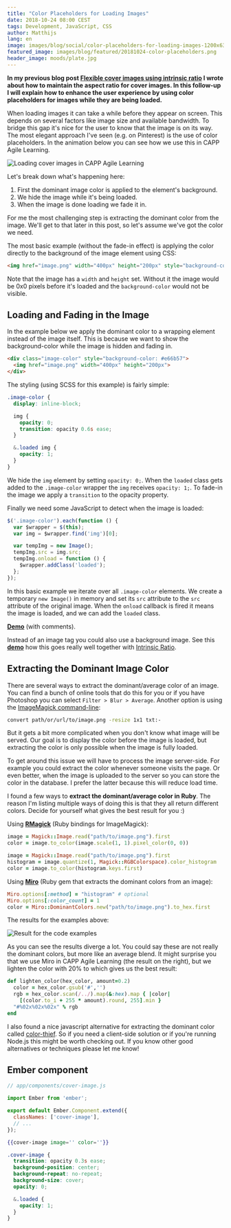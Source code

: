 ```yaml
---
title: "Color Placeholders for Loading Images"
date: 2018-10-24 08:00 CEST
tags: Development, JavaScript, CSS
author: Matthijs
lang: en
image: images/blog/social/color-placeholders-for-loading-images-1200x630.jpg
featured_image: images/blog/featured/20181024-color-placeholders.png
header_image: moods/plate.jpg
---
```


__In my previous blog post [Flexible cover images using intrinsic ratio](/blog/flexible-cover-images-using-intrinsic-ratio/) I wrote about how to maintain the aspect ratio for cover images. In this follow-up I will explain how to enhance the user experience by using color placeholders for images while they are being loaded.__

When loading images it can take a while before they appear on screen. This depends on several factors like image size and available bandwidth. To bridge this gap it's nice for the user to know that the image is on its way. The most elegant approach I've seen (e.g. on Pinterest) is the use of color placeholders. In the animation below you can see how we use this in CAPP Agile Learning.

![Loading cover images in CAPP Agile Learning](/images/blog/capp-agile-space-tile-loading.gif)

Let's break down what's happening here:

1.  First the dominant image color is applied to the element's background.
2.  We hide the image while it's being loaded.
3.  When the image is done loading we fade it in.

For me the most challenging step is extracting the dominant color from the image. We'll get to that later in this post, so let's assume we've got the color we need.

The most basic example (without the fade-in effect) is applying the color directly to the background of the image element using CSS:

```html
<img href="image.png" width="400px" height="200px" style="background-color: #e66b57">
```

Note that the image has a `width` and `height` set. Without it the image would be 0x0 pixels before it's loaded and the `background-color` would not be visible.

## Loading and Fading in the Image

In the example below we apply the dominant color to a wrapping element instead of the image itself. This is because we want to show the background-color while the image is hidden and fading in.

```html
<div class="image-color" style="background-color: #e66b57">
  <img href="image.png" width="400px" height="200px">
</div>
```

The styling (using SCSS for this example) is fairly simple:

```scss
.image-color {
  display: inline-block;

  img {
    opacity: 0;
    transition: opacity 0.6s ease;
  }

  &.loaded img {
    opacity: 1;
  }
}
```

We hide the `img` element by setting `opacity: 0;`. When the `loaded` class gets added to the `.image-color` wrapper the `img` receives `opacity: 1;`. To fade-in the image we apply a `transition` to the opacity property.

Finally we need some JavaScript to detect when the image is loaded:

```js
$('.image-color').each(function () {
  var $wrapper = $(this);
  var img = $wrapper.find('img')[0];

  var tempImg = new Image();
  tempImg.src = img.src;
  tempImg.onload = function () {
    $wrapper.addClass('loaded');
  };
});
```

In this basic example we iterate over all `.image-color` elements. We create a temporary `new Image()` in memory and set its `src` attribute to the `src` attribute of the original image. When the `onload` callback is fired it means the image is loaded, and we can add the `loaded` class.

**[Demo](https://codepen.io/snap/pen/avQzzG)** (with comments).

Instead of an image tag you could also use a background image. See this **[demo](https://codepen.io/snap/pen/RWqNLw)** how this goes really well together with [Intrinsic Ratio](/blog/flexible-cover-images-using-intrinsic-ratio/).

## Extracting the Dominant Image Color

There are several ways to extract the dominant/average color of an image. You can find a bunch of online tools that do this for you or if you have Photoshop you can select `Filter > Blur > Average`. Another option is using the [ImageMagick command-line](http://www.imagemagick.org/script/command-line-processing.php):

```bash
convert path/or/url/to/image.png -resize 1x1 txt:-
```

But it gets a bit more complicated when you don't know what image will be served. Our goal is to display the color before the image is loaded, but extracting the color is only possible when the image is fully loaded.

To get around this issue we will have to process the image server-side. For example you could extract the color whenever someone visits the page. Or even better, when the image is uploaded to the server so you can store the color in the database. I prefer the latter because this will reduce load time.

I found a few ways to **extract the dominant/average color in Ruby**. The reason I'm listing multiple ways of doing this is that they all return different colors. Decide for yourself what gives the best result for you :)

Using **[RMagick](https://github.com/rmagick/rmagick)** (Ruby bindings for ImageMagick):

```rb
image = Magick::Image.read("path/to/image.png").first
color = image.to_color(image.scale(1, 1).pixel_color(0, 0))
```

```rb
image = Magick::Image.read("path/to/image.png").first
histogram = image.quantize(1, Magick::RGBColorspace).color_histogram
color = image.to_color(histogram.keys.first)
```

Using **[Miro](https://github.com/jonbuda/miro)** (Ruby gem that extracts the dominant colors from an image):

```rb
Miro.options[:method] = "histogram" # optional
Miro.options[:color_count] = 1
color = Miro::DominantColors.new("path/to/image.png").to_hex.first
```

The results for the examples above:

![Result for the code examples](blog/dominant-colors.png)

As you can see the results diverge a lot. You could say these are not really the dominant colors, but more like an average blend. It might surprise you that we use Miro in CAPP Agile Learning (the result on the right), but we lighten the color with 20% to which gives us the best result:

```rb
def lighten_color(hex_color, amount=0.2)
  color = hex_color.gsub('#','')
  rgb = hex_color.scan(/../).map(&:hex).map { |color|
    [(color.to_i + 255 * amount).round, 255].min }
  "#%02x%02x%02x" % rgb
end
```

I also found a nice javascript alternative for extracting the dominant color called [color-thief](https://github.com/lokesh/color-thief/). So if you need a client-side solution or if you're running Node.js this might be worth checking out. If you know other good alternatives or techniques please let me know!

## Ember component

```js
// app/components/cover-image.js

import Ember from 'ember';

export default Ember.Component.extend({
  classNames: ['cover-image'],
  // ...
});
```

```hbs
{{cover-image image='' color=''}}
```

```scss
.cover-image {
  transition: opacity 0.3s ease;
  background-position: center;
  background-repeat: no-repeat;
  background-size: cover;
  opacity: 0;

  &.loaded {
    opacity: 1;
  }
}
```
